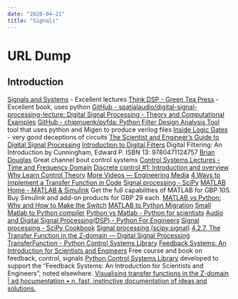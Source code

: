 ```yaml
---
date: "2020-04-21"
title: "Signals"
---
```

<!-- 2020-04-21-Signals -->

<!-- markdownlint-disable MD025 -->
# URL Dump
<!-- markdownlint-enable MD025 -->

## Introduction

<!-- markdownlint-disable MD034 -->

[Signals and Systems](https://sites.google.com/a/asu.edu/signals-and-systems/#TOC-Introduction-to-Signals-and-Systems) - Excellent lectures
[Think DSP - Green Tea Press](https://greenteapress.com/wp/think-dsp/) - Excellent book, uses python
[GitHub - spatialaudio/digital-signal-processing-lecture: Digital Signal Processing - Theory and Computational Examples](https://github.com/spatialaudio/digital-signal-processing-lecture)
[GitHub - chipmuenk/pyfda: Python Filter Design Analysis Tool](https://github.com/chipmuenk/pyfda) tool that uses python and Migen to produce verilog files
[Inside Logic Gates](http://www.play-hookey.com/digital_electronics/) - very good deceptions of circuits
[The Scientist and Engineer’s Guide to Digital Signal Processing](http://www.dspguide.com/)
[Introduction to Digital Filters](https://www.dspguide.com/ch14.htm)
Digital Filtering: An Introduction by Cunningham, Edward P. ISBN 13: 9780471124757
[Brian Douglas](https://www.youtube.com/user/ControlLectures) Great channel bout control systems
[Control Systems Lectures - Time and Frequency Domain](https://youtu.be/noycLIZbK_k)
[Discrete control #1: Introduction and overview](https://youtu.be/14cMhrp5wlk)
[Why Learn Control Theory](https://youtu.be/oBc_BHxw78s)
[More Videos &mdash; Engineering Media](https://engineeringmedia.com/videos)
[4 Ways to Implement a Transfer Function in Code](https://youtu.be/nkq4WkX7CFU)
[Signal processing - SciPy](https://docs.scipy.org/doc/scipy-0.14.0/reference/signal.html)
[MATLAB Home - MATLAB & Simulink](https://uk.mathworks.com/products/matlab-home.html) Get the full capabilities of MATLAB for GBP 105. Buy Simulink and add-on products for GBP 29 each.
[MATLAB vs Python: Why and How to Make the Switch](https://realpython.com/matlab-vs-python/)
[MATLAB to Python Migration](https://www.enthought.com/wp-content/uploads/Enthought-MATLAB-to-Python-White-Paper.pdf)
[Small Matlab to Python compiler](https://github.com/victorlei/smop)
[Python vs Matlab - Python for scientists](https://sites.google.com/site/pythonforscientists/python-vs-matlab)
[Audio and Digital Signal Processing(DSP) - Python For Engineers](https://www.pythonforengineers.com/audio-and-digital-signal-processingdsp-in-python/)
[Signal processing - SciPy Cookbook](https://scipy-cookbook.readthedocs.io/items/idx_signal_processing.html)
[Signal processing (scipy.signal)](https://docs.scipy.org/doc/scipy/reference/signal.html)
[4.2.7. The Transfer Function in the Z-domain &mdash; Digital Signal Processing](https://staff.fnwi.uva.nl/r.vandenboomgaard/SP20162017/ComplexDomain/ZDomain/z_transfer.html)
[TransferFunction - Python Control Systems Library](https://python-control.readthedocs.io/en/0.8.3/generated/control.TransferFunction.html)
[Feedback Systems: An Introduction for Scientists and Engineers](https://www.cds.caltech.edu/~murray/amwiki/index.php?title=Second_Edition) Free course and book on feedback, control, signals
[Python Control Systems Library](https://python-control.readthedocs.io/en/0.8.3/intro.html) developed to support the “Feedback Systems: An Introduction for Scientists and Engineers”, noted elsewhere.
[Visualising transfer functions in the Z-domain | ad hocumentation • n. fast, instinctive documentation of ideas and solutions.](https://batchloaf.wordpress.com/2013/01/14/visualising-transfer-functions-in-the-z-domain/)

<!-- markdownlint-enable MD034 -->
